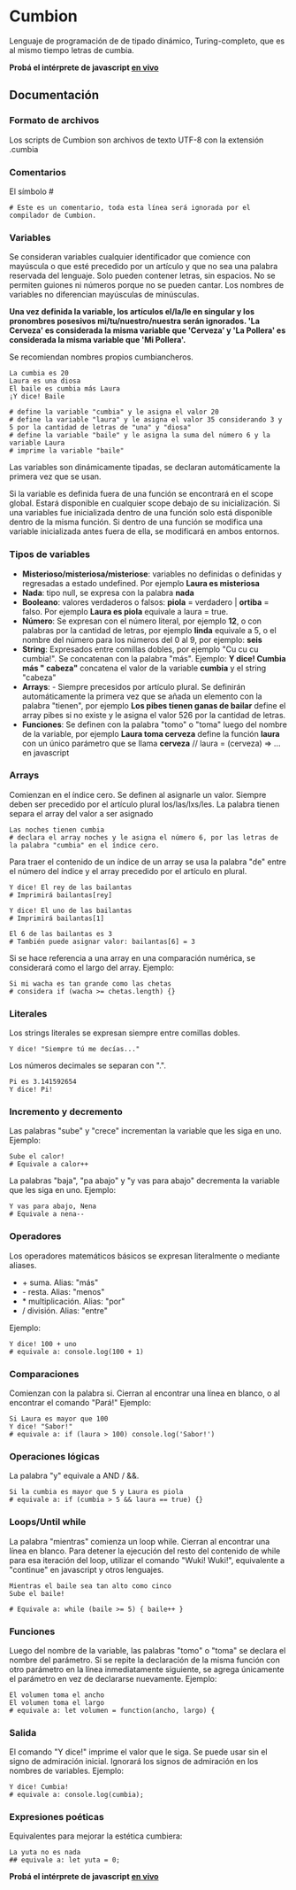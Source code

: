 # Cumbion

Lenguaje de programación de de tipado dinámico, Turing-completo, que es al mismo tiempo letras de cumbia.

**Probá el intérprete de javascript [en vivo](https://patopitaluga.github.io/cumbion/)**

## Documentación

### Formato de archivos

Los scripts de Cumbion son archivos de texto UTF-8 con la extensión .cumbia

### Comentarios

El símbolo #
```
# Este es un comentario, toda esta línea será ignorada por el compilador de Cumbion.
```

### Variables
Se consideran variables cualquier identificador que comience con mayúscula o que esté precedido por un artículo y que no sea una palabra reservada del lenguaje. Solo pueden contener letras, sin espacios. No se permiten guiones ni números porque no se pueden cantar. Los nombres de variables no diferencian mayúsculas de minúsculas.

**Una vez definida la variable, los artículos el/la/le en singular y los pronombres posesivos mi/tu/nuestro/nuestra serán ignorados. 'La Cerveza' es considerada la misma variable que 'Cerveza' y 'La Pollera' es considerada la misma variable que 'Mi Pollera'.**

Se recomiendan nombres propios cumbiancheros.

```
La cumbia es 20
Laura es una diosa
El baile es cumbia más Laura
¡Y dice! Baile

# define la variable "cumbia" y le asigna el valor 20
# define la variable "laura" y le asigna el valor 35 considerando 3 y 5 por la cantidad de letras de "una" y "diosa"
# define la variable "baile" y le asigna la suma del número 6 y la variable Laura
# imprime la variable "baile"
```

Las variables son dinámicamente tipadas, se declaran automáticamente la primera vez que se usan.

Si la variable es definida fuera de una función se encontrará en el scope global. Estará disponible en cualquier scope debajo de su inicialización. Si una variables fue inicializada dentro de una función solo está disponible dentro de la misma función. Si dentro de una función se modifica una variable inicializada antes fuera de ella, se modificará en ambos entornos.

### Tipos de variables

- **Misterioso/misteriosa/misteriose**: variables no definidas o definidas y regresadas a estado undefined. Por ejemplo **Laura es misteriosa**
- **Nada**: tipo null, se expresa con la palabra **nada**
- **Booleano**: valores verdaderos o falsos: **piola** = verdadero | **ortiba** = falso. Por ejemplo **Laura es piola** equivale a laura = true.
- **Número**: Se expresan con el número literal, por ejemplo **12**, o con palabras por la cantidad de letras, por ejemplo **linda** equivale a 5, o el nombre del número para los números del 0 al 9, por ejemplo: **seis**
- **String**: Expresados entre comillas dobles, por ejemplo "Cu cu cu cumbia!". Se concatenan con la palabra "más". Ejemplo: **Y dice! Cumbia más " cabeza"** concatena el valor de la variable **cumbia** y el string "cabeza"
- **Arrays**: - Siempre precesidos por artículo plural. Se definirán automáticamente la primera vez que se añada un elemento con la palabra "tienen", por ejemplo **Los pibes tienen ganas de bailar** define el array pibes si no existe y le asigna el valor 526 por la cantidad de letras.
- **Funciones**: Se definen con la palabra "tomo" o "toma" luego del nombre de la variable, por ejemplo **Laura toma cerveza** define la función **laura** con un único parámetro que se llama **cerveza** // laura = (cerveza) => ... en javascript

### Arrays

Comienzan en el índice cero. Se definen al asignarle un valor. Siempre deben ser precedido por el artículo plural los/las/lxs/les. La palabra tienen separa el array del valor a ser asignado

```
Las noches tienen cumbia
# declara el array noches y le asigna el número 6, por las letras de la palabra "cumbia" en el índice cero.
```

Para traer el contenido de un índice de un array se usa la palabra "de" entre el número del índice y el array precedido por el artículo en plural.
```
Y dice! El rey de las bailantas
# Imprimirá bailantas[rey]

Y dice! El uno de las bailantas
# Imprimirá bailantas[1]

El 6 de las bailantas es 3
# También puede asignar valor: bailantas[6] = 3
```

Si se hace referencia a una array en una comparación numérica, se considerará como el largo del array. Ejemplo:
```
Si mi wacha es tan grande como las chetas
# considera if (wacha >= chetas.length) {}
```

### Literales
Los strings literales se expresan siempre entre comillas dobles.
```
Y dice! "Siempre tú me decías..."
```

Los números decimales se separan con ".".
```
Pi es 3.141592654
Y dice! Pi!
```

### Incremento y decremento
Las palabras "sube" y "crece" incrementan la variable que les siga en uno. Ejemplo:
```
Sube el calor!
# Equivale a calor++
```

La palabras "baja", "pa abajo" y "y vas para abajo" decrementa la variable que les siga en uno. Ejemplo:
```
Y vas para abajo, Nena
# Equivale a nena--
```

### Operadores
Los operadores matemáticos básicos se expresan literalmente o mediante aliases.

- \+ suma. Alias: "más"
- \- resta. Alias: "menos"
- \* multiplicación. Alias: "por"
- \/ división. Alias: "entre"

Ejemplo:
```
Y dice! 100 + uno
# equivale a: console.log(100 + 1)
```

### Comparaciones
Comienzan con la palabra si. Cierran al encontrar una línea en blanco, o al encontrar el comando "Pará!"
Ejemplo:
```
Si Laura es mayor que 100
Y dice! "Sabor!"
# equivale a: if (laura > 100) console.log('Sabor!')
```

### Operaciones lógicas
La palabra "y" equivale a AND / &&.
```
Si la cumbia es mayor que 5 y Laura es piola
# equivale a: if (cumbia > 5 && laura == true) {}
```

### Loops/Until while
La palabra "mientras" comienza un loop while. Cierran al encontrar una línea en blanco. Para detener la ejecución del resto del contenido de while para esa iteración del loop, utilizar el comando "Wuki! Wuki!", equivalente a "continue" en javascript y otros lenguajes.

```
Mientras el baile sea tan alto como cinco
Sube el baile!

# Equivale a: while (baile >= 5) { baile++ }
```

### Funciones
Luego del nombre de la variable, las palabras "tomo" o "toma" se declara el nombre del parámetro. Si se repite la declaración de la misma función con otro parámetro en la línea inmediatamente siguiente, se agrega únicamente el parámetro en vez de declararse nuevamente. Ejemplo:
```
El volumen toma el ancho
El volumen toma el largo
# equivale a: let volumen = function(ancho, largo) {
```

### Salida
El comando "Y dice!" imprime el valor que le siga. Se puede usar sin el signo de admiración inicial. Ignorará los signos de admiración en los nombres de variables. Ejemplo:
```
Y dice! Cumbia!
# equivale a: console.log(cumbia);
```

### Expresiones poéticas
Equivalentes para mejorar la estética cumbiera:
```
La yuta no es nada
## equivale a: let yuta = 0;
```

**Probá el intérprete de javascript [en vivo](https://patopitaluga.github.io/cumbion/)**
